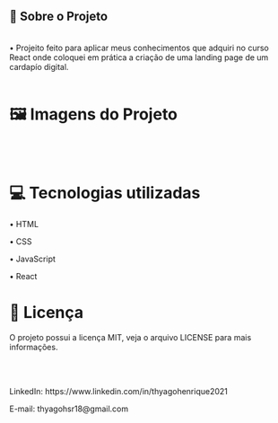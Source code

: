 <h2>📄 Sobre o Projeto</h2>
<br>
• Projeito feito para aplicar meus conhecimentos que adquiri no curso React onde coloquei em prática a criação de uma landing page de um cardapío digital.
<br><br>
<h1>🖼️ Imagens do Projeto </h1>


<br><br>
<h1>💻 Tecnologias utilizadas</h1>
<p>• HTML</p>
<p>• CSS</p>
<p>• JavaScript</p>
<p>• React</p>
<h1>📝 Licença </h1>
<p>O projeto possui a licença MIT, veja o arquivo LICENSE para mais informações.</p>
<br><br>
<p>LinkedIn: https://www.linkedin.com/in/thyagohenrique2021</p>
<p>E-mail: thyagohsr18@gmail.com</p>
